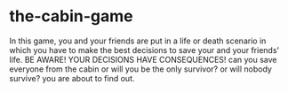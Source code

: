 # the-cabin-game
In this game, you and your friends are put in a life or death scenario in which you have to make the best decisions to save your and your friends' life. BE AWARE! YOUR DECISIONS HAVE CONSEQUENCES! can you save everyone from the cabin or will you be the only survivor? or will nobody survive? you are about to find out.
